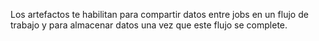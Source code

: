 Los artefactos te habilitan para compartir datos entre jobs en un flujo de trabajo y para almacenar datos una vez que este flujo se complete.